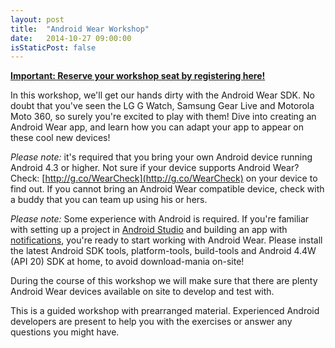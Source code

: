 ```yaml
---
layout: post
title:  "Android Wear Workshop"
date:   2014-10-27 09:00:00
isStaticPost: false
---
```


<img class="img-responsive feature-image" src="{{ site.baseurl }}/img/posts/android-wear.jpg" style="display:none">

**[Important: Reserve your workshop seat by registering here!](https://docs.google.com/forms/d/156xMyVQc7LnzyF5jOvywE_nWi-oKGBs_u_9syxOKVqc/viewform)**

In this workshop, we'll get our hands dirty with the Android Wear SDK. No doubt that you've seen the LG G Watch, Samsung Gear Live and Motorola Moto 360, so surely you're excited to play with them! Dive into creating an Android Wear app, and learn how you can adapt your app to appear on these cool new devices!

*Please note:* it's required that you bring your own Android device running Android 4.3 or higher. Not sure if your device supports Android Wear? Check: [http://g.co/WearCheck](http://g.co/WearCheck) on your device to find out. </span><span>If you cannot bring an Android Wear compatible device, check with a buddy that you can team up using his or hers.

*Please note:* Some experience with Android is required. If you're familiar with setting up a project in [Android Studio](https://developer.android.com/sdk/installing/studio.html) and building an app with [notifications](http://developer.android.com/guide/topics/ui/notifiers/notifications.html), you're ready to start working with Android Wear. Please install the latest Android SDK tools, platform-tools, build-tools and Android 4.4W (API 20) SDK at home, to avoid download-mania on-site!

During the course of this workshop we will make sure that there are plenty Android Wear devices available on site to develop and test with.

This is a guided workshop with prearranged material. Experienced Android developers are present to help you with the exercises or answer any questions you might have.

